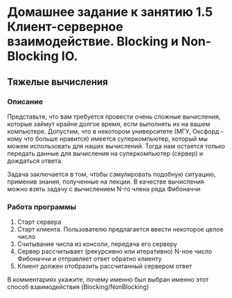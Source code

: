 # Домашнее задание к занятию 1.5 Клиент-серверное взаимодействие. Blocking и Non-Blocking IO.

## Тяжелые вычисления

### Описание
Представьте, что вам требуется провести очень сложные вычисления, которые займут крайне долгое время, если выполнять их на вашем компьютере. Допустим, что в некотором университете (МГУ, Оксфорд - кому что больше нравится) имеется суперкомпьютер, который мы можем использовать для наших вычислений. Тогда нам остается только передать данные для вычисления на суперкомпьютер (сервер) и дождаться ответа.

Задача заключается в том, чтобы сэмулировать подобную ситуацию, применив знания, полученные на лекции. В качестве вычисления можно взять задачу с вычислением N-го члена ряда Фибоначчи

### Работа программы
1. Старт сервера
2. Старт клиента. Пользователю предлагается ввести некоторое целое число
3. Считывание числа из консоли, передача его серверу
4. Сервер рассчитывает (рекурсивно или итеративно) N-ное число Фибоначчи и отправляет ответ обратно клиенту
5. Клиент должен отобразить рассчитанный сервером ответ

В комментариях укажите, почему именно был выбран именно этот способ взаимодействия (Blocking/NonBlocking)